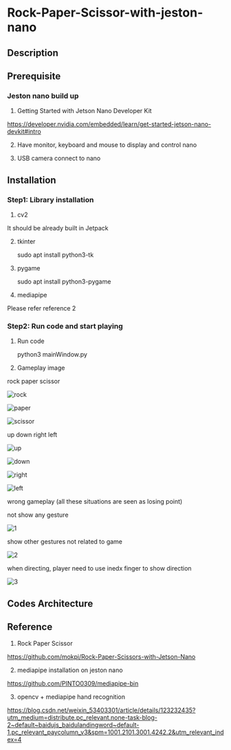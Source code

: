 # Rock-Paper-Scissor-with-jeston-nano

## Description

## Prerequisite
### Jeston nano build up
1. Getting Started with Jetson Nano Developer Kit

https://developer.nvidia.com/embedded/learn/get-started-jetson-nano-devkit#intro

2. Have monitor, keyboard and mouse to display and control nano

3. USB camera connect to nano

## Installation
### Step1: Library installation
1. cv2

It should be already built in Jetpack

2. tkinter

    sudo apt install python3-tk

3. pygame

    sudo apt install python3-pygame

4. mediapipe

Please refer reference 2

### Step2: Run code and start playing
1. Run code

    python3 mainWindow.py

2. Gameplay image

rock paper scissor

![rock](./readme_photo/rock.png)

![paper](./readme_photo/paper.png)

![scissor](./readme_photo/scissor.png)

up down right left

![up](./readme_photo/up.png)

![down](./readme_photo/down.png)

![right](./readme_photo/right.png)

![left](./readme_photo/left.png)

wrong gameplay (all these situations are seen as losing point)

not show any gesture

![1](./readme_photo/wrong_gameplay1.png)

show other gestures not related to game

![2](./readme_photo/wrong_gameplay2.png)

when directing, player need to use inedx finger to show direction

![3](./readme_photo/wrong_gameplay3.png)

## Codes Architecture 

## Reference
1. Rock Paper Scissor

https://github.com/mokpi/Rock-Paper-Scissors-with-Jetson-Nano

2. mediapipe installation on jeston nano

https://github.com/PINTO0309/mediapipe-bin

3. opencv + mediapipe hand recognition

https://blog.csdn.net/weixin_53403301/article/details/123232435?utm_medium=distribute.pc_relevant.none-task-blog-2~default~baidujs_baidulandingword~default-1.pc_relevant_paycolumn_v3&spm=1001.2101.3001.4242.2&utm_relevant_index=4

